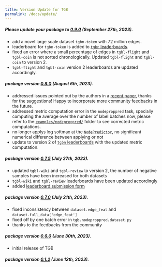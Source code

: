 ```yaml
---
title: Version Update for TGB
permalink: /docs/update/
---
```

##### **Please update your package to [0.9.0](https://pypi.org/project/py-tgb/)** (September 27th, 2023).
- add a novel large scale dataset `tgbn-token` with 72 million edges.
- leaderboard for `tgbn-token` is added to [`tgbn` leaderboards](https://tgb.complexdatalab.com/docs/leader_nodeprop/).
- fixed an error where a small percentage of edges in `tgbl-flight` and `tgbl-coin` is not sorted chronologically. Updated `tgbl-flight` and `tgbl-coin` to version 2. 
- `tgbl-flight` and `tgbl-coin` version 2 leaderboards are updated accordingly. 


##### package version [0.8.0](https://pypi.org/project/py-tgb/) (August 6th, 2023).
- addressed issues pointed out by the authors in a [recent paper](https://arxiv.org/abs/2307.12510), thanks for the suggestions! Happy to incorporate more community feedbacks in the future. 
- addressed metric computation error in the `nodeproppred` task, specially computing the average over the number of label batches now, please refer to the [`examples/nodeproppred/`](https://github.com/shenyangHuang/TGB/tree/main/examples/nodeproppred) folder to see corrected metric computations.
- no longer applys log softmax at the [`NodePredictor`](https://github.com/shenyangHuang/TGB/blob/main/modules/decoder.py), no significant numerical difference between applying or not
- update to version 2 of [`tgbn` leaderboards](https://tgb.complexdatalab.com/docs/leader_nodeprop/) with the updated metric computation.


##### package version [0.7.5](https://pypi.org/project/py-tgb/) (July 27th, 2023).
- updated `tgbl-wiki` and `tgbl-review` to version 2, the number of negative samples have been increased for both datasets
- `tgbl-wiki` and `tgbl-review` leaderboards have been updated accordingly
- added [leaderboard submission form](https://forms.gle/SEsXvN1QHo9tSFwx9)



##### package version [0.7.0](https://pypi.org/project/py-tgb/) (July 21th, 2023).
- fixed inconsistency between `dataset.edge_feat` and `dataset.full_data['edge_feat']`
- fixed off by one batch error in `tgb.nodeproppred.dataset.py`
- thanks to the feedbacks from the community


##### package version [0.6.0](https://pypi.org/project/py-tgb/) (June 30th, 2023).
- initial release of TGB 



##### package version [0.1.2](https://pypi.org/project/py-tgb/) (June 12th, 2023).


